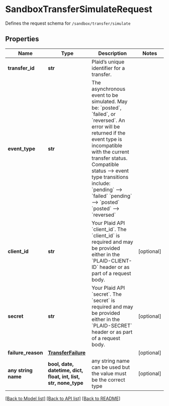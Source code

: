# SandboxTransferSimulateRequest

Defines the request schema for `/sandbox/transfer/simulate`

## Properties
Name | Type | Description | Notes
------------ | ------------- | ------------- | -------------
**transfer_id** | **str** | Plaid’s unique identifier for a transfer. | 
**event_type** | **str** | The asynchronous event to be simulated. May be: &#x60;posted&#x60;, &#x60;failed&#x60;, or &#x60;reversed&#x60;.  An error will be returned if the event type is incompatible with the current transfer status. Compatible status --&gt; event type transitions include:  &#x60;pending&#x60; --&gt; &#x60;failed&#x60;  &#x60;pending&#x60; --&gt; &#x60;posted&#x60;  &#x60;posted&#x60; --&gt; &#x60;reversed&#x60;  | 
**client_id** | **str** | Your Plaid API &#x60;client_id&#x60;. The &#x60;client_id&#x60; is required and may be provided either in the &#x60;PLAID-CLIENT-ID&#x60; header or as part of a request body. | [optional] 
**secret** | **str** | Your Plaid API &#x60;secret&#x60;. The &#x60;secret&#x60; is required and may be provided either in the &#x60;PLAID-SECRET&#x60; header or as part of a request body. | [optional] 
**failure_reason** | [**TransferFailure**](TransferFailure.md) |  | [optional] 
**any string name** | **bool, date, datetime, dict, float, int, list, str, none_type** | any string name can be used but the value must be the correct type | [optional]

[[Back to Model list]](../README.md#documentation-for-models) [[Back to API list]](../README.md#documentation-for-api-endpoints) [[Back to README]](../README.md)


